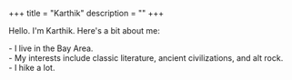 +++
title = "Karthik"
description = ""
+++

Hello. I'm Karthik. Here's a bit about me:

\- I live in the Bay Area. <br> \- My interests include classic literature, ancient civilizations, and alt rock. <br> \- I hike a lot.
